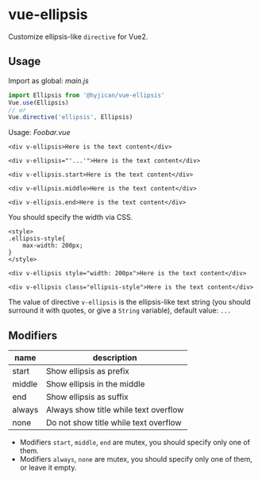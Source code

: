 # vue-ellipsis

Customize ellipsis-like `directive` for Vue2. 

## Usage

Import as global: *main.js*

```javascript
import Ellipsis from '@hyjican/vue-ellipsis'
Vue.use(Ellipsis)
// or
Vue.directive('ellipsis', Ellipsis)
```

Usage: *Foobar.vue*

```vue
<div v-ellipsis>Here is the text content</div>

<div v-ellipsis="'...'">Here is the text content</div>

<div v-ellipsis.start>Here is the text content</div>

<div v-ellipsis.middle>Here is the text content</div>

<div v-ellipsis.end>Here is the text content</div>
```

You should specify the width via CSS.

```vue
<style>
.ellipsis-style{
    max-width: 200px;
}
</style>

<div v-ellipsis style="width: 200px">Here is the text content</div>

<div v-ellipsis class="ellipsis-style">Here is the text content</div>
```

The value of directive `v-ellipsis` is the ellipsis-like text string (you should surround it with quotes, or give a `String` variable), default value: `...`

## Modifiers

|name|description|
|---|---|
|start|Show ellipsis as prefix|
|middle|Show ellipsis in the middle|
|end|Show ellipsis as suffix|
|always|Always show title while text overflow|
|none|Do not show title while text overflow|

- Modifiers `start`, `middle`, `end` are mutex, you should specify only one of them.
- Modifiers `always`, `none` are mutex, you should specify only one of them, or leave it empty.
